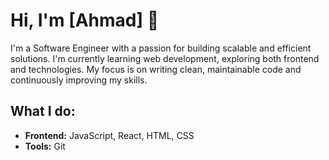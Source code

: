 # Hi, I'm [Ahmad] 👋

I'm a Software Engineer with a passion for building scalable and efficient solutions. I'm currently learning web development, exploring both frontend and  technologies. My focus is on writing clean, maintainable code and continuously improving my skills.

## What I do:
- **Frontend:** JavaScript, React, HTML, CSS
- **Tools:** Git




<!--
**lemix7/lemix7** is a ✨ _special_ ✨ repository because its `README.md` (this file) appears on your GitHub profile.

Here are some ideas to get you started:

- 🔭 I’m currently working on ...
- 🌱 I’m currently learning ...
- 👯 I’m looking to collaborate on ...
- 🤔 I’m looking for help with ...
- 💬 Ask me about ...
- 📫 How to reach me: ...
- 😄 Pronouns: ...
- ⚡ Fun fact: ...
-->
